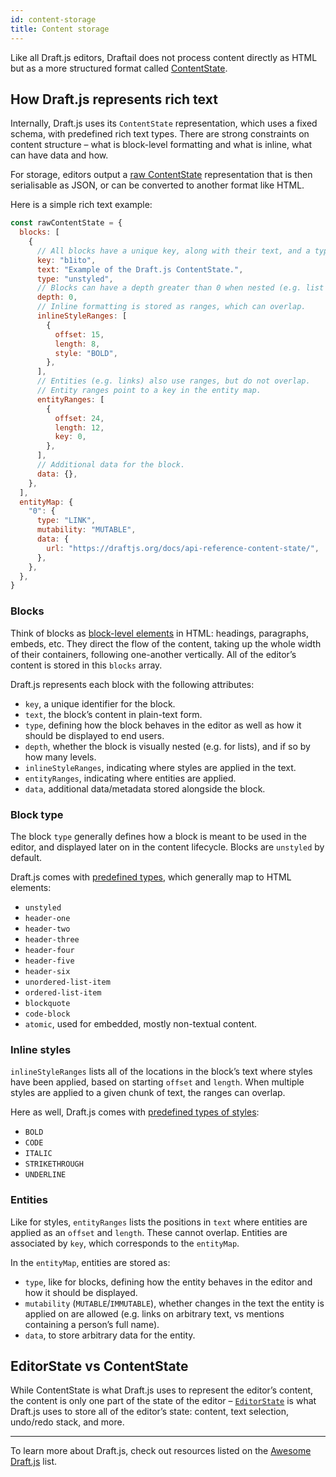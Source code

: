 ```yaml
---
id: content-storage
title: Content storage
---
```


Like all Draft.js editors, Draftail does not process content directly as HTML but as a more structured format called [ContentState](https://draftjs.org/docs/api-reference-content-state/).

## How Draft.js represents rich text

Internally, Draft.js uses its `ContentState` representation, which uses a fixed schema, with predefined rich text types. There are strong constraints on content structure – what is block-level formatting and what is inline, what can have data and how.

For storage, editors output a [raw ContentState](https://draftjs.org/docs/api-reference-data-conversion#converttoraw) representation that is then serialisable as JSON, or can be converted to another format like HTML.

Here is a simple rich text example:

```js
const rawContentState = {
  blocks: [
    {
      // All blocks have a unique key, along with their text, and a type. "unstyled" is the default.
      key: "b1ito",
      text: "Example of the Draft.js ContentState.",
      type: "unstyled",
      // Blocks can have a depth greater than 0 when nested (e.g. list items).
      depth: 0,
      // Inline formatting is stored as ranges, which can overlap.
      inlineStyleRanges: [
        {
          offset: 15,
          length: 8,
          style: "BOLD",
        },
      ],
      // Entities (e.g. links) also use ranges, but do not overlap.
      // Entity ranges point to a key in the entity map.
      entityRanges: [
        {
          offset: 24,
          length: 12,
          key: 0,
        },
      ],
      // Additional data for the block.
      data: {},
    },
  ],
  entityMap: {
    "0": {
      type: "LINK",
      mutability: "MUTABLE",
      data: {
        url: "https://draftjs.org/docs/api-reference-content-state/",
      },
    },
  },
}
```

### Blocks

Think of blocks as [block-level elements](https://developer.mozilla.org/en-US/docs/Web/HTML/Block-level_elements) in HTML: headings, paragraphs, embeds, etc. They direct the flow of the content, taking up the whole width of their containers, following one-another vertically. All of the editor’s content is stored in this `blocks` array.

Draft.js represents each block with the following attributes:

- `key`, a unique identifier for the block.
- `text`, the block’s content in plain-text form.
- `type`, defining how the block behaves in the editor as well as how it should be displayed to end users.
- `depth`, whether the block is visually nested (e.g. for lists), and if so by how many levels.
- `inlineStyleRanges`, indicating where styles are applied in the text.
- `entityRanges`, indicating where entities are applied.
- `data`, additional data/metadata stored alongside the block.

### Block type

The block `type` generally defines how a block is meant to be used in the editor, and displayed later on in the content lifecycle. Blocks are `unstyled` by default.

Draft.js comes with [predefined types](https://github.com/facebook/draft-js/blob/master/src/model/immutable/DefaultDraftBlockRenderMap.js), which generally map to HTML elements:

- `unstyled`
- `header-one`
- `header-two`
- `header-three`
- `header-four`
- `header-five`
- `header-six`
- `unordered-list-item`
- `ordered-list-item`
- `blockquote`
- `code-block`
- `atomic`, used for embedded, mostly non-textual content.

### Inline styles

`inlineStyleRanges` lists all of the locations in the block’s text where styles have been applied, based on starting `offset` and `length`. When multiple styles are applied to a given chunk of text, the ranges can overlap.

Here as well, Draft.js comes with [predefined types of styles](https://github.com/facebook/draft-js/blob/master/src/model/immutable/DefaultDraftInlineStyle.js):

- `BOLD`
- `CODE`
- `ITALIC`
- `STRIKETHROUGH`
- `UNDERLINE`

### Entities

Like for styles, `entityRanges` lists the positions in `text` where entities are applied as an `offset` and `length`. These cannot overlap. Entities are associated by `key`, which corresponds to the `entityMap`.

In the `entityMap`, entities are stored as:

- `type`, like for blocks, defining how the entity behaves in the editor and how it should be displayed.
- `mutability` (`MUTABLE`/`IMMUTABLE`), whether changes in the text the entity is applied on are allowed (e.g. links on arbitrary text, vs mentions containing a person’s full name).
- `data`, to store arbitrary data for the entity.

## EditorState vs ContentState

While ContentState is what Draft.js uses to represent the editor’s content, the content is only one part of the state of the editor – [`EditorState`](https://draftjs.org/docs/api-reference-editor-state) is what Draft.js uses to store all of the editor’s state: content, text selection, undo/redo stack, and more.

---

To learn more about Draft.js, check out resources listed on the [Awesome Draft.js](https://github.com/nikgraf/awesome-draft-js) list.
